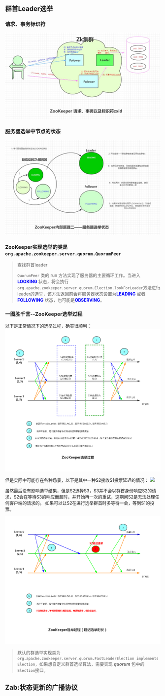 
## 群首Leader选举

### 请求、事务标识符

![](pictures/chapter9-1.jpg)


### 服务器选举中节点的状态

![](pictures/chapter9-2服务器选举状态.jpg)

### ZooKeeper实现选举的类是```org.apache.zookeeper.server.quorum.QuorumPeer```

>查找群首leader
>
>```QuorumPeer``` 类的 run 方法实现了服务器的主要循环工作。当进入 <font color=blue>**LOOKING**</font> 状态，将会执行```org.apache.zookeeper.server.quorum.Election.lookForLeader```方法进行leader的选举，该方法返回前会将服务器状态设置为<font color=blue>**LEADING**</font> 或者<font color=blue>**FOLLOWING**</font> 状态，也可能是<font color=blue>**OBSERVING**</font>。


   

### 一图胜千言--ZooKeeper选举过程

以下是正常情况下的选举过程，确实很顺利：
![](pictures/chapter9-2Zk选举过程.jpg)

但是实际中可能存在各种场景，以下是其中一种S2接收S1投票延迟的情况：
![](pictures/chapter9-2ZooKeeper选举过程(异常情况).jpg)

虽然最后没有影响选举结果，但是S2选择S3，S3并不会以群首身份响应S2的请求，S2会在等待S3的响应而超时，并开始再一次的重试，这期间S2是无法处理任何客户端的请求的。
如果可以让S2在进行选举群首时多等待一会，等到S1的投票。

![](pictures/chapter9-2ZooKeeper内部原理三--ZooKeeper选举过程(延迟选举时长).jpg)

>默认的群选举实现类为```org.apache.zookeeper.server.quorum.FastLeaderElection implements Election```，如果想自定义群首选举算法，需要实现 ***quorum*** 包中的```Election```接口。


## Zab:状态更新的广播协议




